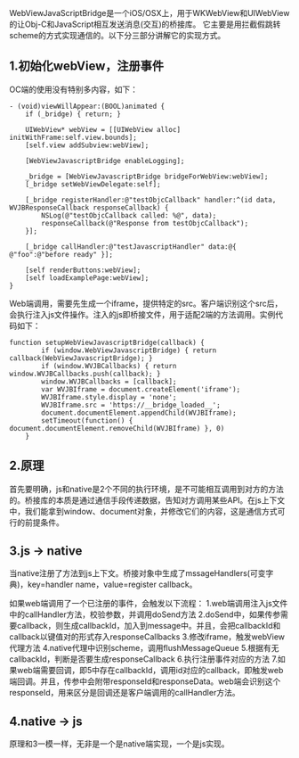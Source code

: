 WebViewJavaScriptBridge是一个iOS/OSX上，用于WKWebView和UIWebView的让Obj-C和JavaScript相互发送消息(交互)的桥接库。
它主要是用拦截假跳转scheme的方式实现通信的。以下分三部分讲解它的实现方式。

## 1.初始化webView，注册事件

OC端的使用没有特别多内容，如下：

```
- (void)viewWillAppear:(BOOL)animated {
    if (_bridge) { return; }
    
    UIWebView* webView = [[UIWebView alloc] initWithFrame:self.view.bounds];
    [self.view addSubview:webView];
    
    [WebViewJavascriptBridge enableLogging];
    
    _bridge = [WebViewJavascriptBridge bridgeForWebView:webView];
    [_bridge setWebViewDelegate:self];
    
    [_bridge registerHandler:@"testObjcCallback" handler:^(id data, WVJBResponseCallback responseCallback) {
        NSLog(@"testObjcCallback called: %@", data);
        responseCallback(@"Response from testObjcCallback");
    }];
    
    [_bridge callHandler:@"testJavascriptHandler" data:@{ @"foo":@"before ready" }];
    
    [self renderButtons:webView];
    [self loadExamplePage:webView];
}
```

Web端调用，需要先生成一个iframe，提供特定的src。客户端识别这个src后，会执行注入js文件操作。注入的js即桥接文件，用于适配2端的方法调用。实例代码如下：

```
function setupWebViewJavascriptBridge(callback) {
        if (window.WebViewJavascriptBridge) { return callback(WebViewJavascriptBridge); }
        if (window.WVJBCallbacks) { return window.WVJBCallbacks.push(callback); }
        window.WVJBCallbacks = [callback];
        var WVJBIframe = document.createElement('iframe');
        WVJBIframe.style.display = 'none';
        WVJBIframe.src = 'https://__bridge_loaded__';
        document.documentElement.appendChild(WVJBIframe);
        setTimeout(function() { document.documentElement.removeChild(WVJBIframe) }, 0)
    }
```

## 2.原理
首先要明确，js和native是2个不同的执行环境，是不可能相互调用到对方的方法的。桥接库的本质是通过通信手段传递数据，告知对方调用某些API。在js上下文中，我们能拿到window、document对象，并修改它们的内容，这是通信方式可行的前提条件。

## 3.js -> native
当native注册了方法到js上下文。桥接对象中生成了mssageHandlers(可变字典)，key=handler name，value=register callback。

如果web端调用了一个已注册的事件，会触发以下流程：
1.web端调用注入js文件中的callHandler方法，校验参数，并调用doSend方法
2.doSend中，如果传参需要callback，则生成callbackId，加入到message中。并且，会把callbackId和callback以键值对的形式存入responseCallbacks
3.修改iframe，触发webView代理方法
4.native代理中识别scheme，调用flushMessageQueue
5.根据有无callbackId，判断是否要生成responseCallback
6.执行注册事件对应的方法
7.如果web端需要回调，即5中存在callbackId，调用id对应的callback，即触发web端回调。并且，传参中会附带responseId和responseData。web端会识别这个responseId，用来区分是回调还是客户端调用的callHandler方法。

## 4.native -> js

原理和3一模一样，无非是一个是native端实现，一个是js实现。
